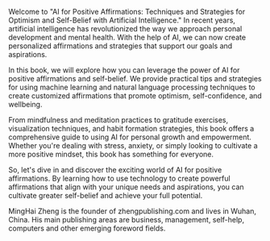 
Welcome to "AI for Positive Affirmations: Techniques and Strategies for Optimism and Self-Belief with Artificial Intelligence." In recent years, artificial intelligence has revolutionized the way we approach personal development and mental health. With the help of AI, we can now create personalized affirmations and strategies that support our goals and aspirations.

In this book, we will explore how you can leverage the power of AI for positive affirmations and self-belief. We provide practical tips and strategies for using machine learning and natural language processing techniques to create customized affirmations that promote optimism, self-confidence, and wellbeing.

From mindfulness and meditation practices to gratitude exercises, visualization techniques, and habit formation strategies, this book offers a comprehensive guide to using AI for personal growth and empowerment. Whether you're dealing with stress, anxiety, or simply looking to cultivate a more positive mindset, this book has something for everyone.

So, let's dive in and discover the exciting world of AI for positive affirmations. By learning how to use technology to create powerful affirmations that align with your unique needs and aspirations, you can cultivate greater self-belief and achieve your full potential.

MingHai Zheng is the founder of zhengpublishing.com and lives in Wuhan, China. His main publishing areas are business, management, self-help, computers and other emerging foreword fields.
